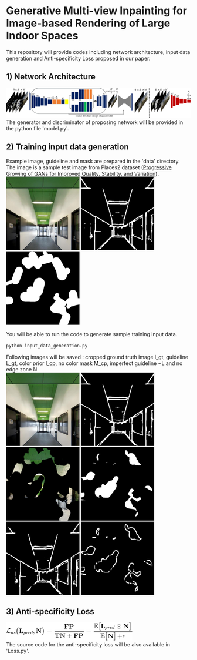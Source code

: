 # Generative Multi-view Inpainting for Image-based Rendering of Large Indoor Spaces

This repository will provide codes including network architecture, input data generation and Anti-specificity Loss proposed in our paper.

## 1) Network Architecture
<img src="./data/Network_G_D.png"></img>
The generator and discriminator of proposing network will be provided in the python file 'model.py'.

## 2) Training input data generation
Example image, guideline and mask are prepared in the 'data' directory.<br/>
The image is a sample test image from Places2 dataset ([Progressive Growing of GANs for Improved Quality, Stability, and Variation](https://arxiv.org/abs/1710.10196)). <br/>
<img src="./data/sample_image.jpg" width="200px" height="200px"></img>
<img src="./data/sample_guideline.jpg" width="200px" height="200px"></img>
<img src="./data/sample_mask.png" width="200px" height="200px"></img><br/>

You will be able to run the code to generate sample training input data.
```bash
python input_data_generation.py
```
Following images will be saved :
cropped ground truth image I_gt, guideline L_gt, color prior I_cp, no color mask M_cp, imperfect guideline ~L and no edge zone N.
<br/>
<img src="./data/result_crop_image_gt.png" width="200px" height="200px"></img>
<img src="./data/result_crop_guideline_gt.png" width="200px" height="200px"></img><br/>
<img src="./data/result_color_prior.png" width="200px" height="200px"></img>
<img src="./data/result_no_color_mask.png" width="200px" height="200px"></img>
<img src="./data/result_imperfect_guideline.png" width="200px" height="200px"></img>
<img src="./data/result_no_edge_zone.png" width="200px" height="200px"></img><br/>


## 3) Anti-specificity Loss
<img src="./data/Anti-specificity loss.gif"></img><br/>
The source code for the anti-specificity loss will be also available in 'Loss.py'.

